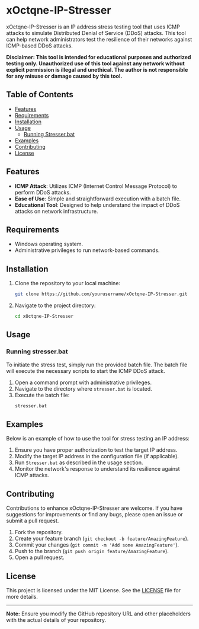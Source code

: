 # xOctqne-IP-Stresser

xOctqne-IP-Stresser is an IP address stress testing tool that uses ICMP attacks to simulate Distributed Denial of Service (DDoS) attacks. This tool can help network administrators test the resilience of their networks against ICMP-based DDoS attacks.

**Disclaimer: This tool is intended for educational purposes and authorized testing only. Unauthorized use of this tool against any network without explicit permission is illegal and unethical. The author is not responsible for any misuse or damage caused by this tool.**

## Table of Contents

- [Features](#features)
- [Requirements](#requirements)
- [Installation](#installation)
- [Usage](#usage)
  - [Running Stresser.bat](#running-stresserbat)
- [Examples](#examples)
- [Contributing](#contributing)
- [License](#license)

## Features

- **ICMP Attack**: Utilizes ICMP (Internet Control Message Protocol) to perform DDoS attacks.
- **Ease of Use**: Simple and straightforward execution with a batch file.
- **Educational Tool**: Designed to help understand the impact of DDoS attacks on network infrastructure.

## Requirements

- Windows operating system.
- Administrative privileges to run network-based commands.

## Installation

1. Clone the repository to your local machine:
   ```sh
   git clone https://github.com/yourusername/xOctqne-IP-Stresser.git
   ```
2. Navigate to the project directory:
   ```sh
   cd xOctqne-IP-Stresser
   ```

## Usage

### Running stresser.bat

To initiate the stress test, simply run the provided batch file. The batch file will execute the necessary scripts to start the ICMP DDoS attack.

1. Open a command prompt with administrative privileges.
2. Navigate to the directory where `stresser.bat` is located.
3. Execute the batch file:
   ```sh
   stresser.bat
   ```

## Examples

Below is an example of how to use the tool for stress testing an IP address:

1. Ensure you have proper authorization to test the target IP address.
2. Modify the target IP address in the configuration file (if applicable).
3. Run `Stresser.bat` as described in the usage section.
4. Monitor the network's response to understand its resilience against ICMP attacks.

## Contributing

Contributions to enhance xOctqne-IP-Stresser are welcome. If you have suggestions for improvements or find any bugs, please open an issue or submit a pull request.

1. Fork the repository.
2. Create your feature branch (`git checkout -b feature/AmazingFeature`).
3. Commit your changes (`git commit -m 'Add some AmazingFeature'`).
4. Push to the branch (`git push origin feature/AmazingFeature`).
5. Open a pull request.

## License

This project is licensed under the MIT License. See the [LICENSE](LICENSE) file for more details.

---

**Note:** Ensure you modify the GitHub repository URL and other placeholders with the actual details of your repository.
